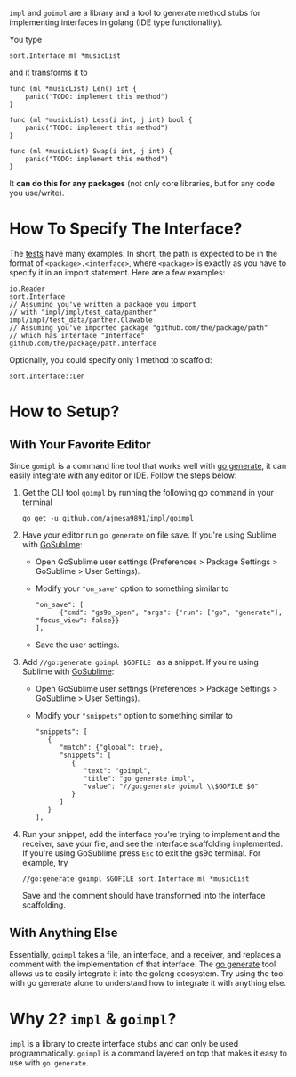 `impl` and `goimpl` are a library and a tool to generate method stubs for implementing interfaces in golang (IDE type functionality).

You type

`sort.Interface ml *musicList`

and it transforms it to 

```
func (ml *musicList) Len() int {
	panic("TODO: implement this method")
}

func (ml *musicList) Less(i int, j int) bool {
	panic("TODO: implement this method")
}

func (ml *musicList) Swap(i int, j int) {
	panic("TODO: implement this method")
}
```

It **can do this for any packages** (not only core libraries, but for any code you use/write).

# How To Specify The Interface?
The [tests](https://github.com/ajmesa9891/impl/blob/master/impl/impl_test.go) have many examples. In short, the path is expected to be in the format of  `<package>.<interface>`, where  `<package>` is exactly as you have to specify it in an import statement. Here are a few examples: 

```
io.Reader
sort.Interface
// Assuming you've written a package you import 
// with "impl/impl/test_data/panther"
impl/impl/test_data/panther.Clawable
// Assuming you've imported package "github.com/the/package/path"
// which has interface "Interface"
github.com/the/package/path.Interface
```

Optionally, you could specify only 1 method to scaffold:

```
sort.Interface::Len
```

# How to Setup?

## With Your Favorite Editor
Since `gomipl` is a command line tool that works well with [go generate](https://blog.golang.org/generate), it can easily integrate with any editor or IDE. Follow the steps below:

1. Get the CLI tool `goimpl` by running the following go command in your terminal

   `go get -u github.com/ajmesa9891/impl/goimpl`

2. Have your editor run `go generate` on file save. If you're using Sublime with [GoSublime](https://github.com/DisposaBoy/GoSublime):
   * Open GoSublime user settings (Preferences > Package Settings > GoSublime > User Settings).
   * Modify your `"on_save"` option to something similar to 

      ```
      "on_save": [
            {"cmd": "gs9o_open", "args": {"run": ["go", "generate"], "focus_view": false}}
      ],
      ```
   * Save the user settings.
3. Add `//go:generate goimpl $GOFILE ` as a snippet. If you're using Sublime with [GoSublime](https://github.com/DisposaBoy/GoSublime):
   * Open GoSublime user settings (Preferences > Package Settings > GoSublime > User Settings).
   * Modify your `"snippets"` option to something similar to 

      ```
      "snippets": [
         {
            "match": {"global": true},
            "snippets": [
               {
                  "text": "goimpl",
                  "title": "go generate impl",
                  "value": "//go:generate goimpl \\$GOFILE $0"
               }
            ]
         }
      ],
      ```
4. Run your snippet, add the interface you're trying to implement and the receiver, save your file, and see the interface scaffolding implemented. If you're using GoSublime press `Esc` to exit the gs9o terminal. For example, try 

   `//go:generate goimpl $GOFILE sort.Interface ml *musicList`

   Save and the comment should have transformed into the interface scaffolding.

## With Anything Else
Essentially, `goimpl` takes a file, an interface, and a receiver, and replaces a comment with the implementation of that interface. The [go generate](https://blog.golang.org/generate) tool allows us to easily integrate it into the golang ecosystem. Try using the tool with go generate alone to understand how to integrate it with anything else.

# Why 2? `impl` & `goimpl`?
`impl` is a library to create interface stubs and can only be used programmatically. `goimpl` is a command layered on top that makes it easy to use with `go generate`.